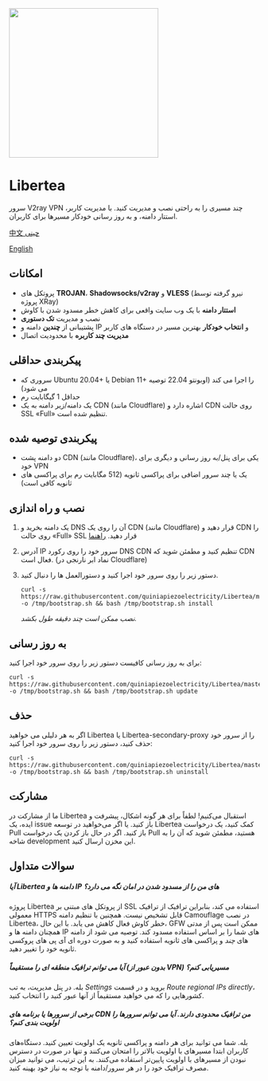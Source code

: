 <img src="https://raw.githubusercontent.com/quiniapiezoelectricity/Libertea/master/docs/logo-complete.png" style="width: 300px" />

# Libertea

سرور V2ray VPN چند مسیری را به راحتی نصب و مدیریت کنید. با مدیریت کاربر، استتار دامنه، و به روز رسانی خودکار مسیرها برای کاربران.

[中文 چینی](https://github.com/quiniapiezoelectricity/Libertea/blob/master/README-zh.md)

[English](https://github.com/quiniapiezoelectricity/Libertea/blob/master/README.md)

## امکانات

- پروتکل های **TROJAN**، **Shadowsocks/v2ray** و **VLESS** (نیرو گرفته توسط پروژه XRay)
- **استتار دامنه** با یک وب سایت واقعی برای کاهش خطر مسدود شدن با کاوش
- نصب و مدیریت **تک دستوری**
- پشتیبانی از **چندین** دامنه و IP و **انتخاب خودکار** بهترین مسیر در دستگاه های کاربر
- **مدیریت چند کاربره** با محدودیت اتصال

## پیکربندی حداقلی

- سروری که Ubuntu 20.04+ یا Debian 11+ را اجرا می کند (اوبونتو 22.04 توصیه می شود)
- حداقل 1 گیگابایت رم
- یک دامنه/زیر دامنه به یک CDN (مانند Cloudflare) اشاره دارد و CDN روی حالت SSL «Full» تنظیم شده است.

## پیکربندی توصیه شده

- دو دامنه پشت CDN (مانند Cloudflare)، یکی برای پنل/به روز رسانی و دیگری برای خود VPN
- یک یا چند سرور اضافی برای پراکسی ثانویه (512 مگابایت رم برای پراکسی های ثانویه کافی است)

## نصب و راه اندازی

1. یک دامنه بخرید و DNS آن را روی یک CDN (مانند Cloudflare) قرار دهید و CDN را روی حالت «Full» SSL قرار دهید. [راهنما](https://raw.githubusercontent.com/VZiChoushaDui/Libertea/master/docs/cloudflare-full-ssl.png)

2. آدرس IP سرور خود را روی رکورد DNS CDN تنظیم کنید و مطمئن شوید که CDN فعال است. (نماد ابر نارنجی در Cloudflare)

3. دستور زیر را روی سرور خود اجرا کنید و دستورالعمل ها را دنبال کنید.

       curl -s https://raw.githubusercontent.com/quiniapiezoelectricity/Libertea/master/bootstrap.sh -o /tmp/bootstrap.sh && bash /tmp/bootstrap.sh install

    *نصب ممکن است چند دقیقه طول بکشد.*

## به روز رسانی

برای به روز رسانی کافیست دستور زیر را روی سرور خود اجرا کنید:

    curl -s https://raw.githubusercontent.com/quiniapiezoelectricity/Libertea/master/bootstrap.sh -o /tmp/bootstrap.sh && bash /tmp/bootstrap.sh update

## حذف

اگر به هر دلیلی می خواهید Libertea یا Libertea-secondary-proxy را از سرور خود حذف کنید، دستور زیر را روی سرور خود اجرا کنید:

    curl -s https://raw.githubusercontent.com/quiniapiezoelectricity/Libertea/master/bootstrap.sh -o /tmp/bootstrap.sh && bash /tmp/bootstrap.sh uninstall

## مشارکت

ما از مشارکت در Libertea استقبال می‌کنیم! لطفاً برای هر گونه اشکال، پیشرفت و ایده، یک issue  باز کنید. یا اگر می‌خواهید در توسعه Libertea کمک کنید، یک درخواست Pull باز کنید. اگر در حال باز کردن یک درخواست Pull هستید، مطمئن شوید که آن را به شاخه development این مخزن ارسال کنید.

## سوالات متداول

##### آیا Libertea دامنه ها و IP های من را از مسدود شدن در امان نگه می دارد؟

پروژه Libertea از پروتکل های مبتنی بر SSL استفاده می کند، بنابراین ترافیک از ترافیک معمولی HTTPS قابل تشخیص نیست. همچنین با تنظیم دامنه Camouflage در نصب Libertea، خطر کاوش فعال کاهش می یابد. با این حال، GFW ممکن است پس از مدتی همچنان دامنه ها و IP های شما را بر اساس استفاده مسدود کند. توصیه می شود از دامنه های *چند* و پراکسی های ثانویه استفاده کنید و به صورت دوره ای آی پی های پروکسی ثانویه خود را تغییر دهید.

##### آیا می توانم ترافیک منطقه ای را مستقیماً (بدون عبور از VPN) مسیریابی کنم؟

بله. در پنل مدیریت، به تب *Settings* بروید و در قسمت *Route regional IPs directly*، کشورهایی را که می خواهید مستقیماً از آنها عبور کنید را انتخاب کنید.

##### برخی از سرورها یا برنامه های CDN من ترافیک محدودی دارند. آیا می توانم سرورها را اولویت بندی کنم؟

بله. شما می توانید برای هر دامنه و پراکسی ثانویه یک اولویت تعیین کنید. دستگاه‌های کاربران ابتدا مسیرهای با اولویت بالاتر را امتحان می‌کنند و تنها در صورت در دسترس نبودن از مسیرهای با اولویت پایین‌تر استفاده می‌کنند. به این ترتیب، می توانید میزان مصرف ترافیک خود را در هر سرور/دامنه با توجه به نیاز خود بهینه کنید.
